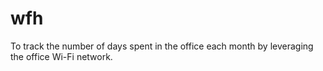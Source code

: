 # wfh
To track the number of days spent in the office each month by leveraging the office Wi-Fi network.
